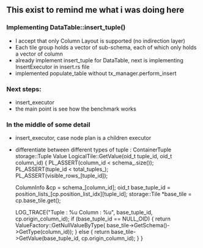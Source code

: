 ## This exist to remind me what i was doing here

### Implementing DataTable::insert_tuple()

- I accept that only Column Layout is supported (no indirection layer)
- Each tile group holds a vector of sub-schema, each of which only holds
  a vector of column
- already implement insert_tuple for DataTable, next is implementing
  InsertExecutor in insert.rs file
- implemented populate_table without tx_manager.perform_insert
### Next steps:
- insert_executor
- the main point is see how the benchmark works

### In the middle of some detail
- insert_executor, case node plan is a children executor
- differentiate between different types of tuple :
  ContainerTuple<LogicalTile>
  storage::Tuple
Value LogicalTile::GetValue(oid_t tuple_id, oid_t column_id) {
  PL_ASSERT(column_id < schema_.size());
  PL_ASSERT(tuple_id < total_tuples_);
  PL_ASSERT(visible_rows_[tuple_id]);

  ColumnInfo &cp = schema_[column_id];
  oid_t base_tuple_id = position_lists_[cp.position_list_idx][tuple_id];
  storage::Tile *base_tile = cp.base_tile.get();

  LOG_TRACE("Tuple : %u Column : %u", base_tuple_id, cp.origin_column_id);
  if (base_tuple_id == NULL_OID) {
    return ValueFactory::GetNullValueByType(
        base_tile->GetSchema()->GetType(column_id));
  } else {
    return base_tile->GetValue(base_tuple_id, cp.origin_column_id);
  }
}


